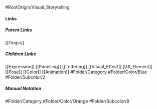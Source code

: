 #RootOrigin/Visual_Storytelling
#### Links
##### Parent Links
[[Origin]]
##### Children Links
[[Expression]]
[[Panelling]]
[[Lettering]]
[[Visual_Effect]]
[[UI_Element]]
[[Pose]]
[[Color]]
[[Animation]]
#Folder/Category
#Folder/Color/Blue
#Folder/Subcolor/2
##### Manual Notation
#Folder/Category 
#Folder/Color/Orange
#Folder/Subcolor/8

